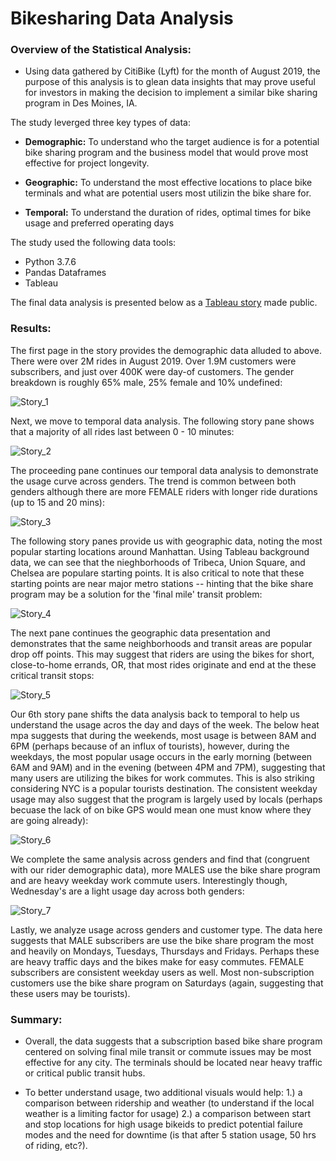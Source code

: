 # Bikesharing Data Analysis

### Overview of the Statistical Analysis:
 - Using data gathered by CitiBike (Lyft) for the month of August 2019, the purpose of this analysis is to glean data insights that may prove useful for investors in making the decision to implement a similar bike sharing program in Des Moines, IA. 
 
 The study leverged three key types of data:
 
 - **Demographic:** To understand who the target audience is for a potential bike sharing program and the business model that would prove most effective for project longevity. 
      
 - **Geographic:** To understand the most effective locations to place bike terminals and what are potential users most utilizin the bike share for.
      
 - **Temporal:** To understand the duration of rides, optimal times for bike usage and preferred operating days
      
  The study used the following data tools:
  
  - Python 3.7.6
  - Pandas Dataframes
  - Tableau
  
 The final data analysis is presented below as a [Tableau story](https://public.tableau.com/app/profile/demetrice.tuttle/viz/CitiBike_Challenge_14_DPT/NYCStory?publish=yes) made public.  

### Results:

The first page in the story provides the demographic data alluded to above. There were over 2M rides in August 2019. Over 1.9M customers were subscribers, and just over 400K were day-of customers. The gender breakdown is roughly 65% male, 25% female and 10% undefined:

![Story_1](https://github.com/dpTuttle/bikesharing/blob/main/Story_1.png)

Next, we move to temporal data analysis. The following story pane shows that a majority of all rides last between 0 - 10 minutes:

![Story_2](https://github.com/dpTuttle/bikesharing/blob/main/Story_2.png)

The proceeding pane continues our temporal data analysis to demonstrate the usage curve across genders. The trend is common between both genders although there are more FEMALE riders with longer ride durations (up to 15 and 20 mins):

![Story_3](https://github.com/dpTuttle/bikesharing/blob/main/Story_3.png)

The following story panes provide us with geographic data, noting the most popular starting locations around Manhattan. Using Tableau background data, we can see that the nieghborhoods of Tribeca, Union Square, and Chelsea are populare starting points. It is also critical to note that these starting points are near major metro stations -- hinting that the bike share program may be a solution for the 'final mile' transit problem:

![Story_4](https://github.com/dpTuttle/bikesharing/blob/main/Story_4.png)

The next pane continues the geographic data presentation and demonstrates that the same neighborhoods and transit areas are popular drop off points. This may suggest that riders are using the bikes for short, close-to-home errands, OR, that most rides originate and end at the these critical transit stops:

![Story_5](https://github.com/dpTuttle/bikesharing/blob/main/Story_5.png)

Our 6th story pane shifts the data analysis back to temporal to help us understand the usage acros the day and days of the week. The below heat mpa suggests that during the weekends, most usage is between 8AM and 6PM (perhaps because of an influx of tourists), however, during the weekdays, the most popular usage occurs in the early morning (between 6AM and 9AM) and in the evening (between 4PM and 7PM), suggesting that many users are utilizing the bikes for work commutes. This is also striking considering NYC is a popular tourists destination. The consistent weekday usage may also suggest that the program is largely used by locals (perhaps becuase the lack of on bike GPS would mean one must know where they are going already):

![Story_6](https://github.com/dpTuttle/bikesharing/blob/main/Story_6.png)

We complete the same analysis across genders and find that (congruent with our rider demographic data), more MALES use the bike share program and are heavy weekday work commute users. Interestingly though, Wednesday's are a light usage day across both genders:

![Story_7](https://github.com/dpTuttle/bikesharing/blob/main/Story_7.png)

Lastly, we analyze usage across genders and customer type. The data here suggests that MALE subscribers are use the bike share program the most and heavily on Mondays, Tuesdays, Thursdays and Fridays. Perhaps these are heavy traffic days and the bikes make for easy commutes. FEMALE subscribers are consistent weekday users as well. Most non-subscription customers use the bike share program on Saturdays (again, suggesting that these users may be tourists).


### Summary:

- Overall, the data suggests that a subscription based bike share program centered on solving final mile transit or commute issues may be most effective for any city. The terminals should be located near heavy traffic or critical public transit hubs. 

- To better understand usage, two additional visuals would help:
1.) a comparison between ridership and weather (to understand if the local weather is a limiting factor for usage)
2.) a comparison between start and stop locations for high usage bikeids to predict potential failure modes and the need for downtime (is that after 5 station usage, 50 hrs of riding, etc?).

